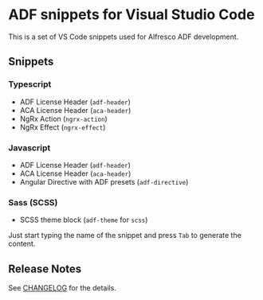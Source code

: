# ADF snippets for Visual Studio Code

This is a set of VS Code snippets used for Alfresco ADF development.

## Snippets

### Typescript

* ADF License Header (`adf-header`)
* ACA License Header (`aca-header`)
* NgRx Action (`ngrx-action`)
* NgRx Effect (`ngrx-effect`)

### Javascript

* ADF License Header (`adf-header`)
* ACA License Header (`aca-header`)
* Angular Directive with ADF presets (`adf-directive`)

### Sass (SCSS)

* SCSS theme block (`adf-theme` for `scss`)

Just start typing the name of the snippet and press `Tab` to generate the content.

## Release Notes

See [CHANGELOG](CHANGELOG.md) for the details.